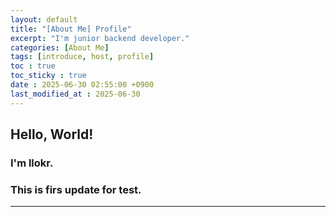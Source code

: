 ```yaml
---
layout: default
title: "[About Me] Profile"
excerpt: "I'm junior backend developer."
categories: [About Me]
tags: [introduce, host, profile]
toc : true
toc_sticky : true
date : 2025-06-30 02:55:00 +0900
last_modified_at : 2025-06-30
---
```

## Hello, World!
### I'm llokr.
### This is firs update for test.
---
